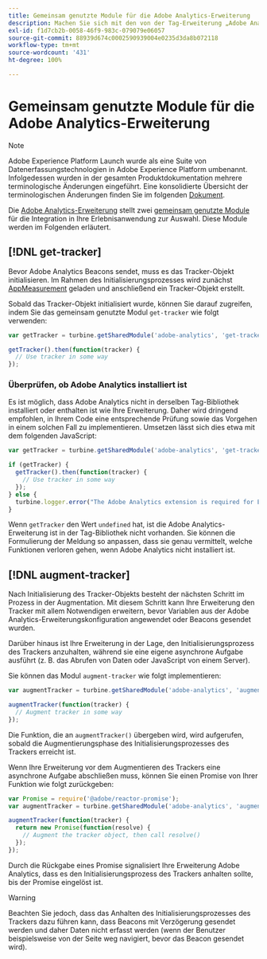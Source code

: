 ```yaml
---
title: Gemeinsam genutzte Module für die Adobe Analytics-Erweiterung
description: Machen Sie sich mit den von der Tag-Erweiterung „Adobe Analytics“ in Adobe Experience Platform bereitgestellten Modulen für die gemeinsame Bibliothek vertraut.
exl-id: f1d7cb2b-0058-46f9-983c-079079e06057
source-git-commit: 88939d674c0002590939004e0235d3da8b072118
workflow-type: tm+mt
source-wordcount: '431'
ht-degree: 100%

---
```


# Gemeinsam genutzte Module für die Adobe Analytics-Erweiterung

>[!NOTE]
>
>Adobe Experience Platform Launch wurde als eine Suite von Datenerfassungstechnologien in Adobe Experience Platform umbenannt. Infolgedessen wurden in der gesamten Produktdokumentation mehrere terminologische Änderungen eingeführt. Eine konsolidierte Übersicht der terminologischen Änderungen finden Sie im folgenden [Dokument](../../../term-updates.md).

Die [Adobe Analytics-Erweiterung](./overview.md) stellt zwei [gemeinsam genutzte Module](../../../extension-dev/web/shared.md) für die Integration in Ihre Erlebnisanwendung zur Auswahl. Diese Module werden im Folgenden erläutert.

## [!DNL get-tracker]

Bevor Adobe Analytics Beacons sendet, muss es das Tracker-Objekt initialisieren. Im Rahmen des Initialisierungsprozesses wird zunächst [AppMeasurement](https://experienceleague.adobe.com/docs/analytics/implementation/js/overview.html?lang=de) geladen und anschließend ein Tracker-Objekt erstellt.

Sobald das Tracker-Objekt initialisiert wurde, können Sie darauf zugreifen, indem Sie das gemeinsam genutzte Modul `get-tracker` wie folgt verwenden:

```js
var getTracker = turbine.getSharedModule('adobe-analytics', 'get-tracker');

getTracker().then(function(tracker) {
  // Use tracker in some way
});
```

### Überprüfen, ob Adobe Analytics installiert ist

Es ist möglich, dass Adobe Analytics nicht in derselben Tag-Bibliothek installiert oder enthalten ist wie Ihre Erweiterung. Daher wird dringend empfohlen, in Ihrem Code eine entsprechende Prüfung sowie das Vorgehen in einem solchen Fall zu implementieren. Umsetzen lässt sich dies etwa mit dem folgenden JavaScript:

```js
var getTracker = turbine.getSharedModule('adobe-analytics', 'get-tracker');

if (getTracker) {
  getTracker().then(function(tracker) {
    // Use tracker in some way
  });
} else {
  turbine.logger.error("The Adobe Analytics extension is required for Extension XYZ to function properly.");
}
```

Wenn `getTracker` den Wert `undefined` hat, ist die Adobe Analytics-Erweiterung ist in der Tag-Bibliothek nicht vorhanden. Sie können die Formulierung der Meldung so anpassen, dass sie genau vermittelt, welche Funktionen verloren gehen, wenn Adobe Analytics nicht installiert ist.


## [!DNL augment-tracker]

Nach Initialisierung des Tracker-Objekts besteht der nächsten Schritt im Prozess in der Augmentation. Mit diesem Schritt kann Ihre Erweiterung den Tracker mit allem Notwendigen erweitern, bevor Variablen aus der Adobe Analytics-Erweiterungskonfiguration angewendet oder Beacons gesendet wurden.

Darüber hinaus ist Ihre Erweiterung in der Lage, den Initialisierungsprozess des Trackers anzuhalten, während sie eine eigene asynchrone Aufgabe ausführt (z. B. das Abrufen von Daten oder JavaScript von einem Server).

Sie können das Modul `augment-tracker` wie folgt implementieren:

```js
var augmentTracker = turbine.getSharedModule('adobe-analytics', 'augment-tracker');

augmentTracker(function(tracker) {
  // Augment tracker in some way
});
```

Die Funktion, die an `augmentTracker()` übergeben wird, wird aufgerufen, sobald die Augmentierungsphase des Initialisierungsprozesses des Trackers erreicht ist.

Wenn Ihre Erweiterung vor dem Augmentieren des Trackers eine asynchrone Aufgabe abschließen muss, können Sie einen Promise von Ihrer Funktion wie folgt zurückgeben:

```js
var Promise = require('@adobe/reactor-promise');
var augmentTracker = turbine.getSharedModule('adobe-analytics', 'augment-tracker');

augmentTracker(function(tracker) {
  return new Promise(function(resolve) {
    // Augment the tracker object, then call resolve()
  });
});
```

Durch die Rückgabe eines Promise signalisiert Ihre Erweiterung Adobe Analytics, dass es den Initialisierungsprozess des Trackers anhalten sollte, bis der Promise eingelöst ist.

>[!WARNING]
>
>Beachten Sie jedoch, dass das Anhalten des Initialisierungsprozesses des Trackers dazu führen kann, dass Beacons mit Verzögerung gesendet werden und daher Daten nicht erfasst werden (wenn der Benutzer beispielsweise von der Seite weg navigiert, bevor das Beacon gesendet wird).
